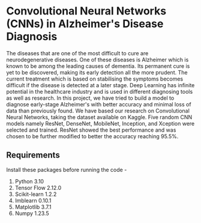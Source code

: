 # Convolutional Neural Networks (CNNs) in Alzheimer's Disease Diagnosis  

The diseases that are one of the most difficult to cure are neurodegenerative diseases. One of these diseases is Alzheimer which is known to be among the leading causes of dementia. Its permanent cure is yet to be discovered, making its early detection all the more prudent. The current treatment which is based on stabilising the symptoms becomes difficult if the disease is detected at a later stage. Deep Learning has infinite potential in the healthcare industry and is used in different diagnosing tools as well as research. In this project, we have tried to build a model to diagnose early-stage Alzheimer's with better accuracy and minimal loss of data than previously found. We have based our research on Convolutional Neural Networks, taking the dataset available on Kaggle. Five random CNN models namely ResNet, DenseNet, MobileNet, Inception, and Xception were selected and trained. ResNet showed the best performance and was chosen to be further modified to better the accuracy reaching 95.5%.

## Requirements

Install these packages before running the code -
1. Python 3.10
2. Tensor Flow 2.12.0
3. Scikit-learn 1.2.2
4. Imblearn 0.10.1
5. Matplotlib 3.7.1
6. Numpy 1.23.5
